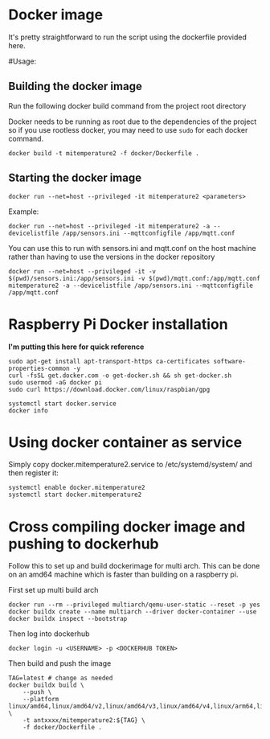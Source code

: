 # Docker image

It's pretty straightforward to run the script using the dockerfile provided here.

#Usage:

## Building the docker image

Run the following docker build command from the project root directory

Docker needs to be running as root due to the dependencies of the project so if you use rootless docker, you may need to use `sudo` for each docker command.

```
docker build -t mitemperature2 -f docker/Dockerfile .
```

## Starting the docker image

```
docker run --net=host --privileged -it mitemperature2 <parameters>
```

Example:

```
docker run --net=host --privileged -it mitemperature2 -a --devicelistfile /app/sensors.ini --mqttconfigfile /app/mqtt.conf
```

You can use this to run with sensors.ini and mqtt.conf on the host machine rather than having to use the versions in the docker repository

```
docker run --net=host --privileged -it -v $(pwd)/sensors.ini:/app/sensors.ini -v $(pwd)/mqtt.conf:/app/mqtt.conf  mitemperature2 -a --devicelistfile /app/sensors.ini --mqttconfigfile /app/mqtt.conf
```

# Raspberry Pi Docker installation

**I'm putting this here for quick reference**

```
sudo apt-get install apt-transport-https ca-certificates software-properties-common -y
curl -fsSL get.docker.com -o get-docker.sh && sh get-docker.sh
sudo usermod -aG docker pi
sudo curl https://download.docker.com/linux/raspbian/gpg

systemctl start docker.service
docker info
```

# Using docker container as service
Simply copy docker.mitemperature2.service to /etc/systemd/system/ and then register it:
```
systemctl enable docker.mitemperature2
systemctl start docker.mitemperature2
```



# Cross compiling docker image and pushing to dockerhub

Follow this to set up and build dockerimage for multi arch. This can be done on an amd64 machine which is faster than building on a raspberry pi.   

First set up multi build arch
```
docker run --rm --privileged multiarch/qemu-user-static --reset -p yes
docker buildx create --name multiarch --driver docker-container --use
docker buildx inspect --bootstrap
```
Then log into dockerhub

```
docker login -u <USERNAME> -p <DOCKERHUB TOKEN>
```
Then build and push the image
```
TAG=latest # change as needed
docker buildx build \
    --push \
    --platform linux/amd64,linux/amd64/v2,linux/amd64/v3,linux/amd64/v4,linux/arm64,linux/ppc64le,linux/s390x,linux/386,linux/mips64le,linux/arm/v7,linux/arm/v6  \
    -t antxxxx/mitemperature2:${TAG} \
    -f docker/Dockerfile .
```


